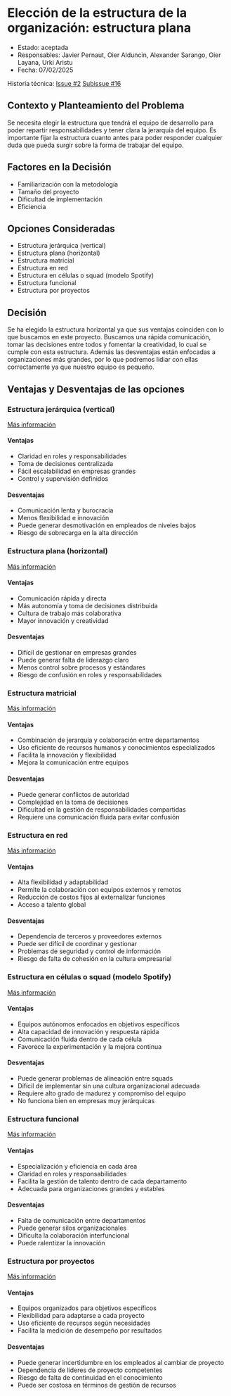 # Elección de la estructura de la organización: estructura plana

* Estado: aceptada
* Responsables: Javier Pernaut, Oier Alduncin, Alexander Sarango, Oier Layana, Urki Aristu
* Fecha: 07/02/2025

Historia técnica: [Issue #2](https://github.com/oielay/GTIO_Votacion/issues/2) [Subissue #16](https://github.com/oielay/GTIO_Votacion/issues/16)

## Contexto y Planteamiento del Problema

Se necesita elegir la estructura que tendrá el equipo de desarrollo para poder repartir responsabilidades y tener clara la jerarquía del equipo. Es importante fijar la estructura cuanto antes para poder responder cualquier duda que pueda surgir sobre la forma de trabajar del equipo.

## Factores en la Decisión 

* Familiarización con la metodología
* Tamaño del proyecto
* Dificultad de implementación
* Eficiencia

## Opciones Consideradas

* Estructura jerárquica (vertical)
* Estructura plana (horizontal)
* Estructura matricial
* Estructura en red
* Estructura en células o squad (modelo Spotify)
* Estructura funcional
* Estructura por proyectos

## Decisión

Se ha elegido la estructura horizontal ya que sus ventajas coinciden con lo que buscamos en este proyecto. Buscamos una rápida comunicación, tomar las decisiones entre todos y fomentar la creatividad, lo cual se cumple con esta estructura. Además las desventajas están enfocadas a organizaciones más grandes, por lo que podremos lidiar con ellas correctamente ya que nuestro equipo es pequeño.

## Ventajas y Desventajas de las opciones

### Estructura jerárquica (vertical)

[Más información](https://www.endalia.com/news/organigrama-vertical-de-una-empresa-que-es-caracteristicas-y-ejemplos/)

#### Ventajas

* Claridad en roles y responsabilidades
* Toma de decisiones centralizada
* Fácil escalabilidad en empresas grandes
* Control y supervisión definidos

#### Desventajas

* Comunicación lenta y burocracia
* Menos flexibilidad e innovación
* Puede generar desmotivación en empleados de niveles bajos
* Riesgo de sobrecarga en la alta dirección

### Estructura plana (horizontal)

[Más información](https://retos-directivos.eae.es/sabes-en-que-consiste-la-organizacion-plana/)

#### Ventajas

* Comunicación rápida y directa
* Más autonomía y toma de decisiones distribuida
* Cultura de trabajo más colaborativa
* Mayor innovación y creatividad

#### Desventajas

* Difícil de gestionar en empresas grandes
* Puede generar falta de liderazgo claro
* Menos control sobre procesos y estándares
* Riesgo de confusión en roles y responsabilidades

### Estructura matricial

[Más información](https://asana.com/es/resources/matrix-organization)

#### Ventajas

* Combinación de jerarquía y colaboración entre departamentos
* Uso eficiente de recursos humanos y conocimientos especializados
* Facilita la innovación y flexibilidad
* Mejora la comunicación entre equipos

#### Desventajas

* Puede generar conflictos de autoridad
* Complejidad en la toma de decisiones
* Dificultad en la gestión de responsabilidades compartidas
* Requiere una comunicación fluida para evitar confusión

### Estructura en red

[Más información](https://ahaslides.com/es/blog/network-structure-in-organization/)

#### Ventajas

* Alta flexibilidad y adaptabilidad
* Permite la colaboración con equipos externos y remotos
* Reducción de costos fijos al externalizar funciones
* Acceso a talento global

#### Desventajas

* Dependencia de terceros y proveedores externos
* Puede ser difícil de coordinar y gestionar
* Problemas de seguridad y control de información
* Riesgo de falta de cohesión en la cultura empresarial

### Estructura en células o squad (modelo Spotify)

[Más información](https://www.atlassian.com/es/agile/agile-at-scale/spotify)

#### Ventajas

* Equipos autónomos enfocados en objetivos específicos
* Alta capacidad de innovación y respuesta rápida
* Comunicación fluida dentro de cada célula
* Favorece la experimentación y la mejora continua

#### Desventajas

* Puede generar problemas de alineación entre squads
* Difícil de implementar sin una cultura organizacional adecuada
* Requiere alto grado de madurez y compromiso del equipo
* No funciona bien en empresas muy jerárquicas

### Estructura funcional

[Más información](https://miro.com/es/graficos/organigramas/que-es-estructura-funcional/)

#### Ventajas

* Especialización y eficiencia en cada área
* Claridad en roles y responsabilidades
* Facilita la gestión de talento dentro de cada departamento
* Adecuada para organizaciones grandes y estables

#### Desventajas

* Falta de comunicación entre departamentos
* Puede generar silos organizacionales
* Dificulta la colaboración interfuncional
* Puede ralentizar la innovación

### Estructura por proyectos

[Más información](https://www-nibusinessinfo-co-uk.translate.goog/content/project-management-organisational-structure?_x_tr_sl=en&_x_tr_tl=es&_x_tr_hl=es&_x_tr_pto=rq)

#### Ventajas

* Equipos organizados para objetivos específicos
* Flexibilidad para adaptarse a cada proyecto
* Uso eficiente de recursos según necesidades
* Facilita la medición de desempeño por resultados

#### Desventajas

* Puede generar incertidumbre en los empleados al cambiar de proyecto
* Dependencia de líderes de proyecto competentes
* Riesgo de falta de continuidad en el conocimiento
* Puede ser costosa en términos de gestión de recursos